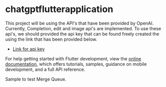 # chatgptflutterapplication

This project will be using the API's that have been provided by OpenAI.
Currently, Completion, edit and image api's are implemented.
To use these api's, we should provided the api key that can be found freely created the using the link that has been provided below.

- [Link for api key](https://beta.openai.com/account/api-key)

For help getting started with Flutter development, view the
[online documentation](https://docs.flutter.dev/), which offers tutorials,
samples, guidance on mobile development, and a full API reference.

Sample to test Merge Queue.
